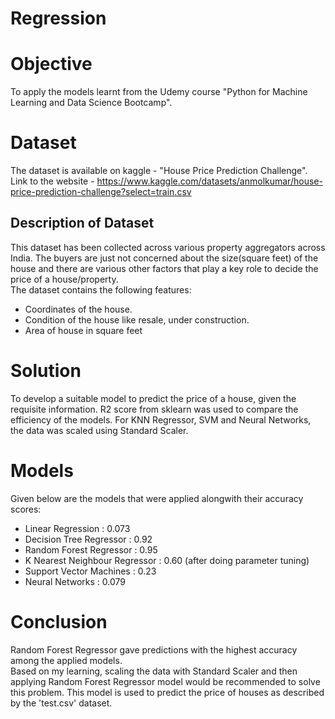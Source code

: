 # Regression

# Objective
To apply the models learnt from the Udemy course "Python for Machine Learning and Data Science Bootcamp".

# Dataset
The dataset is available on kaggle - "House Price Prediction Challenge".  
Link to the website - https://www.kaggle.com/datasets/anmolkumar/house-price-prediction-challenge?select=train.csv
## Description of Dataset
This dataset has been collected across various property aggregators across India. The buyers are just not concerned about the size(square feet) of the house and there are various other factors that play a key role to decide the price of a house/property.  
The dataset contains the following features:
* Coordinates of the house.
* Condition of the house like resale, under construction.
* Area of house in square feet

# Solution
To develop a suitable model to predict the price of a house, given the requisite information. R2 score from sklearn was used to compare the efficiency of the models. For KNN Regressor, SVM and Neural Networks, the data was scaled using Standard Scaler.

# Models
Given below are the models that were applied alongwith their accuracy scores:
* Linear Regression : 0.073
* Decision Tree Regressor : 0.92
* Random Forest Regressor : 0.95
* K Nearest Neighbour Regressor : 0.60 (after doing parameter tuning)
* Support Vector Machines : 0.23
* Neural Networks : 0.079

# Conclusion
Random Forest Regressor gave predictions with the highest accuracy among the applied models.  
Based on my learning, scaling the data with Standard Scaler and then applying Random Forest Regressor model would be recommended to solve this problem.
This model is used to predict the price of houses as described by the 'test.csv' dataset.
